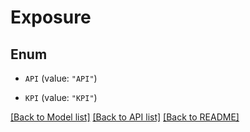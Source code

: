 # Exposure

## Enum


* `API` (value: `"API"`)

* `KPI` (value: `"KPI"`)


[[Back to Model list]](../README.md#documentation-for-models) [[Back to API list]](../README.md#documentation-for-api-endpoints) [[Back to README]](../README.md)


